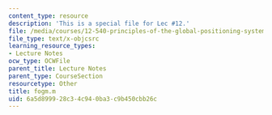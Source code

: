 ```yaml
---
content_type: resource
description: 'This is a special file for Lec #12.'
file: /media/courses/12-540-principles-of-the-global-positioning-system-spring-2012/6a5d899928c34c940ba3c9b450cbb26c_fogm.m
file_type: text/x-objcsrc
learning_resource_types:
- Lecture Notes
ocw_type: OCWFile
parent_title: Lecture Notes
parent_type: CourseSection
resourcetype: Other
title: fogm.m
uid: 6a5d8999-28c3-4c94-0ba3-c9b450cbb26c
---
```

